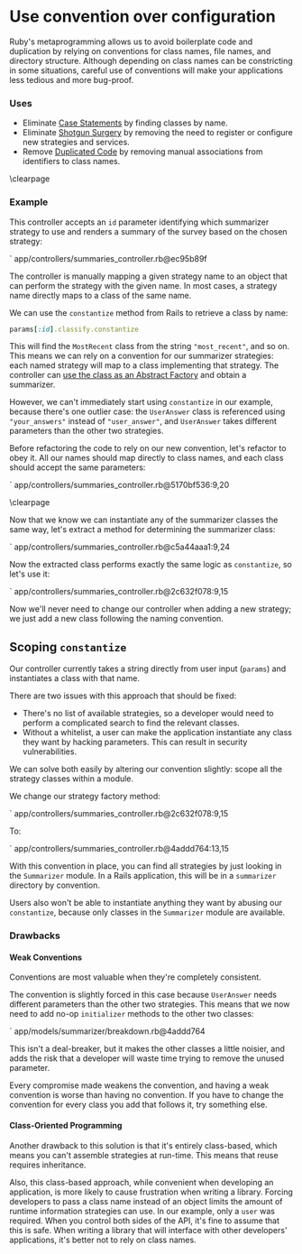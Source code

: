 # Use convention over configuration

Ruby's metaprogramming allows us to avoid boilerplate code and duplication by
relying on conventions for class names, file names, and directory structure.
Although depending on class names can be constricting in some situations,
careful use of conventions will make your applications less tedious and more
bug-proof.

### Uses

* Eliminate [Case Statements](#case-statement) by finding classes by name.
* Eliminate [Shotgun Surgery](#shotgun-surgery) by removing the need to register
  or configure new strategies and services.
* Remove [Duplicated Code](#duplicated-code) by removing manual associations
  from identifiers to class names.

\clearpage

### Example

This controller accepts an `id` parameter identifying which summarizer strategy
to use and renders a summary of the survey based on the chosen strategy:

` app/controllers/summaries_controller.rb@ec95b89f

The controller is manually mapping a given strategy name to an object
that can perform the strategy with the given name. In most cases, a strategy
name directly maps to a class of the same name.

We can use the `constantize` method from Rails to retrieve a class by name:

``` ruby
params[:id].classify.constantize
```

This will find the `MostRecent` class from the string `"most_recent"`, and so
on. This means we can rely on a convention for our summarizer strategies: each
named strategy will map to a class implementing that strategy. The controller
can [use the class as an Abstract Factory](#use-class-as-factory) and obtain a
summarizer.

However, we can't immediately start using `constantize` in our example, because
there's one outlier case: the `UserAnswer` class is referenced using
`"your_answers"` instead of `"user_answer"`, and `UserAnswer` takes different
parameters than the other two strategies.

Before refactoring the code to rely on our new convention, let's refactor to
obey it. All our names should map directly to class names, and each class should
accept the same parameters:

` app/controllers/summaries_controller.rb@5170bf536:9,20

\clearpage

Now that we know we can instantiate any of the summarizer classes the same way,
let's extract a method for determining the summarizer class:

` app/controllers/summaries_controller.rb@c5a44aaa1:9,24

Now the extracted class performs exactly the same logic as `constantize`, so
let's use it:

` app/controllers/summaries_controller.rb@2c632f078:9,15

Now we'll never need to change our controller when adding a new strategy; we
just add a new class following the naming convention.

## Scoping `constantize`

Our controller currently takes a string directly from user input (`params`) and
instantiates a class with that name.

There are two issues with this approach that should be fixed:

* There's no list of available strategies, so a developer would need to perform
  a complicated search to find the relevant classes.
* Without a whitelist, a user can make the application instantiate any class
  they want by hacking parameters. This can result in security vulnerabilities.

We can solve both easily by altering our convention slightly: scope all the
strategy classes within a module.

We change our strategy factory method:

` app/controllers/summaries_controller.rb@2c632f078:9,15

To:

` app/controllers/summaries_controller.rb@4addd764:13,15

With this convention in place, you can find all strategies by just looking in
the `Summarizer` module. In a Rails application, this will be in a `summarizer`
directory by convention.

Users also won't be able to instantiate anything they want by abusing our
`constantize`, because only classes in the `Summarizer` module are available.

### Drawbacks

#### Weak Conventions

Conventions are most valuable when they're completely consistent.

The convention is slightly forced in this case because `UserAnswer` needs
different parameters than the other two strategies. This means that we now need
to add no-op `initializer` methods to the other two classes:

` app/models/summarizer/breakdown.rb@4addd764

This isn't a deal-breaker, but it makes the other classes a little noisier, and
adds the risk that a developer will waste time trying to remove the unused
parameter.

Every compromise made weakens the convention, and having a weak convention is
worse than having no convention. If you have to change the convention for every
class you add that follows it, try something else.

#### Class-Oriented Programming

Another drawback to this solution is that it's entirely class-based, which means
you can't assemble strategies at run-time. This means that reuse requires
inheritance.

Also, this class-based approach, while convenient when developing an
application, is more likely to cause frustration when writing a library. Forcing
developers to pass a class name instead of an object limits the amount of
runtime information strategies can use. In our example, only a `user` was
required. When you control both sides of the API, it's fine to assume that this
is safe. When writing a library that will interface with other developers'
applications, it's better not to rely on class names.
